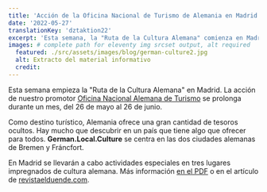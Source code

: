 ```yaml
---
title: 'Acción de la Oficina Nacional de Turismo de Alemania en Madrid'
date: '2022-05-27'
translationKey: 'dztaktion22'
excerpt: 'Esta semana, la "Ruta de la Cultura Alemana" comienza en Madrid. La acción de nuestro promotor dura un mes, del 26 de mayo al 26 de junio.'
images: # complete path for eleventy img srcset output, alt required
  featured: ./src/assets/images/blog/german-culture2.jpg
  alt: Extracto del material informativo
  credit:
---
```


Esta semana empieza la "Ruta de la Cultura Alemana" en Madrid. La acción de nuestro promotor [Oficina Nacional Alemana de Turismo](https://www.fundaciongoethe.org/es/promotores/onat/) se prolonga durante un mes, del 26 de mayo al 26 de junio.

Como destino turístico, Alemania ofrece una gran cantidad de tesoros ocultos. Hay mucho que descubrir en un país que tiene algo que ofrecer para todos.
**German.Local.Culture** se centra en las dos ciudades alemanas de Bremen y Fráncfort.

En Madrid se llevarán a cabo actividades especiales en tres lugares impregnados de cultura alemana. Más información [en el PDF](https://www.fundaciongoethe.org/assets/pdf/2022-dzt.pdf) o en el artículo de <a href="https://revistaelduende.com/planes/escapadas/diversidad-cultura-alemana-experiencias-madrid" target="_blank" rel="noopener noreferrer">revistaelduende.com</a>.
